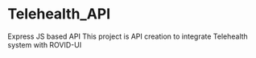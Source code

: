 # Telehealth_API
Express JS based API
This project is API creation to integrate Telehealth system with ROVID-UI 
